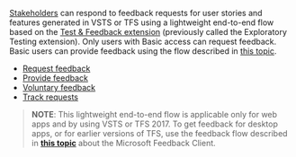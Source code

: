 [Stakeholders](../../quickstart/get-started-stakeholder.md)
can respond to feedback requests for user stories and 
features generated in VSTS or TFS using
a lightweight end-to-end flow based on the 
[Test &amp; Feedback extension](../getting-started/perform-exploratory-tests.md)
(previously called the Exploratory Testing extension).
Only users with Basic access can request feedback. Basic users
can provide feedback using the flow described in
[this topic](../stakeholder/provide-stakeholder-feedback.md#non-stakeholder-feedback).

* [Request feedback](../stakeholder/request-stakeholder-feedback.md#request)
* [Provide feedback](../stakeholder/provide-stakeholder-feedback.md#provide)
* [Voluntary feedback](../stakeholder/voluntary-stakeholder-feedback.md#voluntary)
* [Track requests](../stakeholder/track-stakeholder-feedback.md#track)

>**NOTE**: This lightweight end-to-end flow is applicable only for web apps
and by using VSTS or TFS 2017. To get feedback for desktop apps, or for 
earlier versions of TFS, use the feedback flow described in
**[this topic](../../work/connect/get-feedback.md)**
about the Microsoft Feedback Client.
